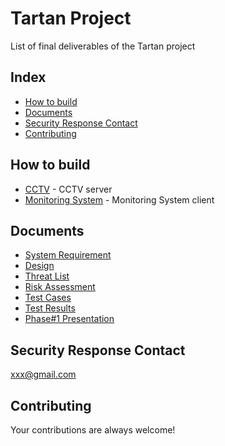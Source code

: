 # Tartan Project
List of final deliverables of the Tartan project


## Index
- [How to build](#how-to-build)
- [Documents](#documents)
- [Security Response Contact](#security-response-contact)
- [Contributing](#contributing)

## How to build
- [CCTV](http://CCTVlink) - CCTV server
- [Monitoring System](https://github.com/hijang/lsc_cctv/blob/master/MonitoringSystem/README.md) - Monitoring System client

## Documents
- [System Requirement]()
- [Design]()
- [Threat List]()
- [Risk Assessment]()
- [Test Cases]()
- [Test Results]()
- [Phase#1 Presentation]()

## Security Response Contact

xxx@gmail.com


## Contributing
Your contributions are always welcome!

